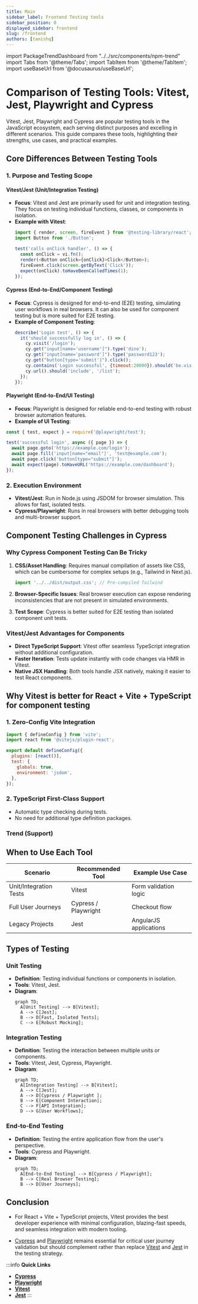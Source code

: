 ```yaml
---
title: Main
sidebar_label: Frontend Testing tools
sidebar_position: 0
displayed_sidebar: frontend
slug: /frontend
authors: [tanishq]
---
```

import PackageTrendDashboard from "../../src/components/npm-trend"
import Tabs from '@theme/Tabs';
import TabItem from '@theme/TabItem';
import useBaseUrl from '@docusaurus/useBaseUrl';




# Comparison of Testing Tools: Vitest, Jest, Playwright and Cypress

Vitest, Jest, Playwright and Cypress are popular testing tools in the JavaScript ecosystem, each serving distinct purposes and excelling in different scenarios. This guide compares these tools, highlighting their strengths, use cases, and practical examples.

## Core Differences Between Testing Tools

### 1. Purpose and Testing Scope

#### Vitest/Jest (Unit/Integration Testing)

- **Focus**: Vitest and Jest are primarily used for unit and integration testing. They focus on testing individual functions, classes, or components in isolation.
- **Example with Vitest**:
  ```typescript title="Button.test.tsx"
  import { render, screen, fireEvent } from '@testing-library/react';
  import Button from './Button';

  test('calls onClick handler', () => {
    const onClick = vi.fn();
    render(<Button onClick={onClick}>Click</Button>);
    fireEvent.click(screen.getByText('Click'));
    expect(onClick).toHaveBeenCalledTimes(1);
  });
  ```

#### Cypress (End-to-End/Component Testing)

- **Focus**: Cypress is designed for end-to-end (E2E) testing, simulating user workflows in real browsers. It can also be used for component testing but is more suited for E2E testing.
- **Example of Component Testing**:
  ```javascript title="login.cy.js"
  describe('Login test', () => {
    it('should successfully log in', () => {
      cy.visit('/login');
      cy.get("input[name='username']").type('dino');
      cy.get("input[name='password']").type('password123');
      cy.get("button[type='submit']").click();
      cy.contains('Login successful', {timeout:20000}).should('be.visible');
      cy.url().should('include', '/list');
    });
  });
  ```

#### Playwright (End-to-End/UI Testing)

- **Focus**: Playwright is designed for reliable end-to-end testing with robust browser automation features.
- **Example of UI Testing**:
  
```javascript title="login.spec.js"
const { test, expect } = require('@playwright/test');

test('successful login', async ({ page }) => {
  await page.goto('https://example.com/login');
  await page.fill('input[name="email"]', 'test@example.com');
  await page.click('button[type="submit"]');
  await expect(page).toHaveURL('https://example.com/dashboard');
});
```

### 2. Execution Environment

- **Vitest/Jest**: Run in Node.js using JSDOM for browser simulation. This allows for fast, isolated tests.
- **Cypress/Playwright**: Runs in real browsers with better debugging tools and multi-browser support.


## Component Testing Challenges in Cypress

### Why Cypress Component Testing Can Be Tricky

1. **CSS/Asset Handling**: Requires manual compilation of assets like CSS, which can be cumbersome for complex setups (e.g., Tailwind in Next.js).
   ```javascript title="cypress/support/component.js"
   import '../../dist/output.css'; // Pre-compiled Tailwind
   ```

2. **Browser-Specific Issues**: Real browser execution can expose rendering inconsistencies that are not present in simulated environments.

3. **Test Scope**: Cypress is better suited for E2E testing than isolated component unit tests.

### Vitest/Jest Advantages for Components

- **Direct TypeScript Support**: Vitest offer seamless TypeScript integration without additional configuration.
- **Faster Iteration**: Tests update instantly with code changes via HMR in Vitest.
- **Native JSX Handling**: Both tools handle JSX natively, making it easier to test React components.

## Why Vitest is better for React + Vite + TypeScript for component testing

### 1. Zero-Config Vite Integration

```javascript title="vite.config.ts"
import { defineConfig } from 'vite';
import react from '@vitejs/plugin-react';

export default defineConfig({
  plugins: [react()],
  test: {
    globals: true,
    environment: 'jsdom',
  },
});
```

### 2. TypeScript First-Class Support

- Automatic type checking during tests.
- No need for additional type definition packages.


### Trend (Support)

<PackageTrendDashboard />

## When to Use Each Tool

| Scenario                  | Recommended Tool | Example Use Case          |
|---------------------------|------------------|---------------------------|
| Unit/Integration Tests    | Vitest           | Form validation logic     |
| Full User Journeys        | Cypress / Playwright         | Checkout flow             |
| Legacy Projects           | Jest             | AngularJS applications    |

## Types of Testing

### Unit Testing

- **Definition**: Testing individual functions or components in isolation.
- **Tools**: Vitest, Jest.
- **Diagram**:
  ```mermaid
  graph TD;
    A[Unit Testing] --> B[Vitest];
    A --> C[Jest];
    B --> D[Fast, Isolated Tests];
    C --> E[Robust Mocking];
  ```

### Integration Testing

- **Definition**: Testing the interaction between multiple units or components.
- **Tools**: Vitest, Jest, Cypress, Playwright.
- **Diagram**:
  ```mermaid
  graph TD;
    A[Integration Testing] --> B[Vitest];
    A --> C[Jest];
    A --> D[Cypress / Playwright ];
    B --> E[Component Interaction];
    C --> F[API Integration];
    D --> G[User Workflows];
  ```

### End-to-End Testing

- **Definition**: Testing the entire application flow from the user's perspective.
- **Tools**: Cypress and Playwright.
- **Diagram**:
  ```mermaid
  graph TD;
    A[End-to-End Testing] --> B[Cypress / Playwright];
    B --> C[Real Browser Testing];
    B --> D[User Journeys];
  ```

## Conclusion

- For React + Vite + TypeScript projects, Vitest provides the best developer experience with minimal configuration, blazing-fast speeds, and seamless integration with modern tooling. 

- [Cypress](1.%20Cypress/1%20general-overview.md) and [Playwright](5.%20Playwright/getting-started.md) remains essential for critical user journey validation but should complement rather than replace [Vitest](2.%20Vitest/general-overview.mdx) and [Jest](4.%20Jester/general-overview.md) in the testing strategy.

:::info **Quick Links**
- [**Cypress**](1.%20Cypress/1%20general-overview.md)
- [**Playwright**](5.%20Playwright/getting-started.md) 
- [**Vitest**](2.%20Vitest/general-overview.mdx)
- [**Jest**](4.%20Jester/general-overview.md)
:::

